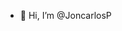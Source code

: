 - 👋 Hi, I’m @JoncarlosP


<!---
- 👀 I’m interested in ...
- 🌱 I’m currently learning ...
- 💞️ I’m looking to collaborate on ...
- 📫 How to reach me ...
JoncarlosP/JoncarlosP is a ✨ special ✨ repository because its `README.md` (this file) appears on your GitHub profile.
You can click the Preview link to take a look at your changes.
--->
